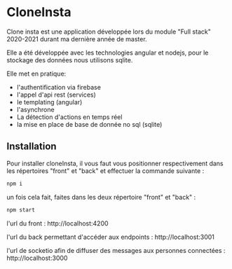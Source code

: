 # CloneInsta

Clone insta est une application développée lors du module "Full stack" 2020-2021 durant ma dernière année de master. 

Elle a été développée avec les technologies angular et nodejs, pour le stockage des données nous utilisons sqlite.


Elle met en pratique:
- l'authentification via firebase
- l'appel d'api rest (services)
- le templating (angular)
- l'asynchrone 
- La détection d'actions en temps réel
- la mise en place de base de donnée no sql (sqlite)

## Installation

Pour installer cloneInsta, il vous faut vous positionner respectivement dans les répertoires "front" et "back" et effectuer la commande suivante :

```bash
npm i
```

un fois cela fait, faites dans les deux répertoire "front" et "back" :

```bash
npm start
```

l'url du front : http://localhost:4200

l'url du back permettant d'accéder aux endpoints : http://localhost:3001

l'url de socketio afin de diffuser des messages aux personnes connectées : http://localhost:3000
